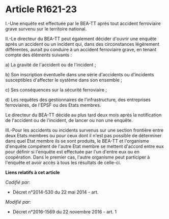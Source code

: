 # Article R1621-23

I.-Une enquête est effectuée par le BEA-TT après tout accident ferroviaire grave survenu sur le territoire national. 

II.-Le directeur du BEA-TT peut également décider d'ouvrir une enquête  après un accident ou un incident qui, dans des
circonstances légèrement  différentes, aurait pu conduire à un accident ferroviaire grave, en  tenant compte des éléments
suivants : 

a) La gravité de l'accident ou de l'incident ; 

b) Son inscription éventuelle dans une série d'accidents ou d'incidents  susceptibles d'affecter le système dans son
ensemble ; 

c) Ses conséquences sur la sécurité ferroviaire ; 

d) Les requêtes des gestionnaires de l'infrastructure, des entreprises ferroviaires, de l'EPSF ou des Etats membres. 

Le directeur du BEA-TT décide au plus tard deux mois après la  notification de l'accident ou de l'incident, de lancer ou non
une  enquête. 

III.-Pour les accidents ou incidents  survenus sur une section frontière entre deux Etats membres ou pour ceux  dont il n'est
pas possible de déterminer dans quel Etat membre ils se  sont produits, le BEA-TT et l'organisme d'enquête compétent de
l'autre  Etat membre se mettent d'accord entre eux pour définir si l'enquête est  effectuée par l'un d'entre eux ou en
coopération. Dans le premier cas,  l'autre organisme peut participer à l'enquête et avoir accès à tous les  résultats de
celle-ci.

**Liens relatifs à cet article**

_Codifié par_:

  - Décret n°2014-530 du 22 mai 2014 - art.

_Modifié par_:

  - Décret n°2016-1569 du 22 novembre 2016 - art. 1
